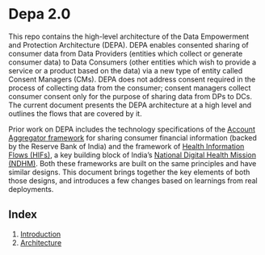 # Depa 2.0

This repo contains the high-level architecture of the Data Empowerment and Protection Architecture (DEPA). DEPA enables consented sharing of consumer data from Data Providers (entities which collect or generate consumer data) to Data Consumers (other entities which wish to provide a service or a product based on the data) via a new type of entity called Consent Managers (CMs). DEPA does not address consent required in the process of collecting data from the consumer; consent managers collect consumer consent only for the purpose of sharing data from DPs to DCs. The current document presents the DEPA architecture at a high level and outlines the flows that are covered by it.

Prior work on DEPA includes the technology specifications of the [Account Aggregator framework](https://api.rebit.org.in/) for sharing consumer financial information (backed by the Reserve Bank of India) and the framework of [Health Information Flows (HIFs)](https://ispirt.in/depa-hif/), a key building block of India’s [National Digital Health Mission (NDHM)](https://ndhm.gov.in/). Both these frameworks are built on the same principles and have similar designs. This document brings together the key elements of both those designs, and introduces a few changes based on learnings from real deployments.

## **Index**

 1. [Introduction](/1_Introduction.md)
 2. [Architecture](/2_Architecture.md)





